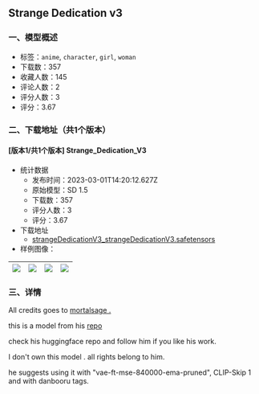 ## Strange Dedication v3
### 一、模型概述

- 标签：`anime`, `character`, `girl`, `woman`
- 下载数：357
- 收藏人数：145
- 评论人数：2
- 评分人数：3
- 评分：3.67

### 二、下载地址（共1个版本）

#### [版本1/共1个版本] Strange_Dedication_V3

- 统计数据
  - 发布时间：2023-03-01T14:20:12.627Z
  - 原始模型：SD 1.5
  - 下载数：357
  - 评分人数：3
  - 评分：3.67
- 下载地址
  - [strangeDedicationV3_strangeDedicationV3.safetensors](https://civitai.com/api/download/models/17128)
- 样例图像：

| <img src="https://image.civitai.com/xG1nkqKTMzGDvpLrqFT7WA/383cc8ff-3e30-465b-d74d-69fa17e95c00/width=450/173763.jpeg" /> | <img src="https://image.civitai.com/xG1nkqKTMzGDvpLrqFT7WA/9d3d27f1-9530-4543-0cac-ec76c85e6c00/width=450/173766.jpeg" /> | <img src="https://image.civitai.com/xG1nkqKTMzGDvpLrqFT7WA/4077c8f2-6d82-44c6-6525-22a1a69bd500/width=450/173765.jpeg" /> | <img src="https://image.civitai.com/xG1nkqKTMzGDvpLrqFT7WA/069cc2e6-7013-46b5-ef10-381829c54f00/width=450/173764.jpeg" /> |
| ---- | ---- | ---- | ---- |


### 三、详情
<p>All credits goes to <a rel="ugc" href="https://huggingface.co/MortalSage">mortalsage .</a></p><p>this is a model from his <a rel="ugc" href="https://huggingface.co/MortalSage/Strange_Dedication">repo</a></p><p>check his huggingface repo and follow him if you like his work. </p><p>I don't own this model . all rights belong to him.</p><p>he suggests using it with "vae-ft-mse-840000-ema-pruned", CLIP-Skip 1 and with danbooru tags.</p>